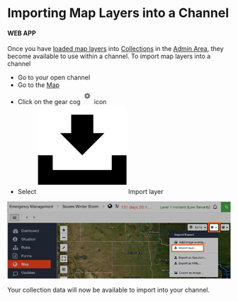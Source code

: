 # Importing Map Layers into a Channel

#### WEB APP

Once you have [loaded map layers](loading-map-layers-in-collections.md) into [Collections](../admin-area/collections/) in the [Admin Area](../admin-area/), they become available to use within a channel. To import map layers into a channel

* Go to your open channel 
* Go to the [Map](./)
* Click on the gear cog ![](<../../.gitbook/assets/gear icon.png>) icon
* Select ![](<../../.gitbook/assets/import icon.png>) Import layer

![](<../../.gitbook/assets/importing map layers into a channel.png>)

Your collection data will now be available to import into your channel.
